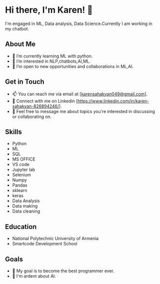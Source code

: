 # Hi there, I'm Karen! 👋

I'm  engaged in ML, Data analysis, Data Science.Currently I am working in my chatbot.

## About Me

- 🌱 I’m currently learning ML with python.
- 👀 I’m interested in NLP,chatbots,AI,ML.
- 💼 I’m open to new opportunities and collaborations in ML,AI.


## Get in Touch

- 📫 You can reach me via email at [karensahakyan049@gmail.com].
- 📱 Connect with me on Linkedin [https://www.linkedin.com/in/karen-sahakyan-826894246/].
- 💬 Feel free to message me about topics you're interested in discussing or collaborating on.

## Skills

- Python
- ML
- SQL
- MS OFFICE
- VS code
- Jupyter lab
- Selenium
- Numpy
- Pandas
- sklearn
- keras
- Data Analysis
- Data making
- Data cleaning
 
## Education

- National Polytechnic University of Armenia
- Smartcode Development School

## Goals

- 🚀 My goal is to become the best programmer ever.
- 📖 I'm ardent about AI.



